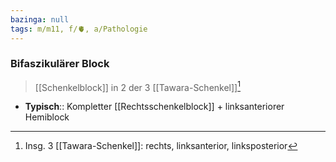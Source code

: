 ```yaml
---
bazinga: null
tags: m/m11, f/🫀, a/Pathologie
---
```

### Bifaszikulärer Block
> [[Schenkelblock]] in 2 der 3 [[Tawara-Schenkel]][^1]
- **Typisch**:: Kompletter [[Rechtsschenkelblock]] + linksanteriorer Hemiblock

[^1]: Insg. 3 [[Tawara-Schenkel]]: rechts, linksanterior, linksposterior